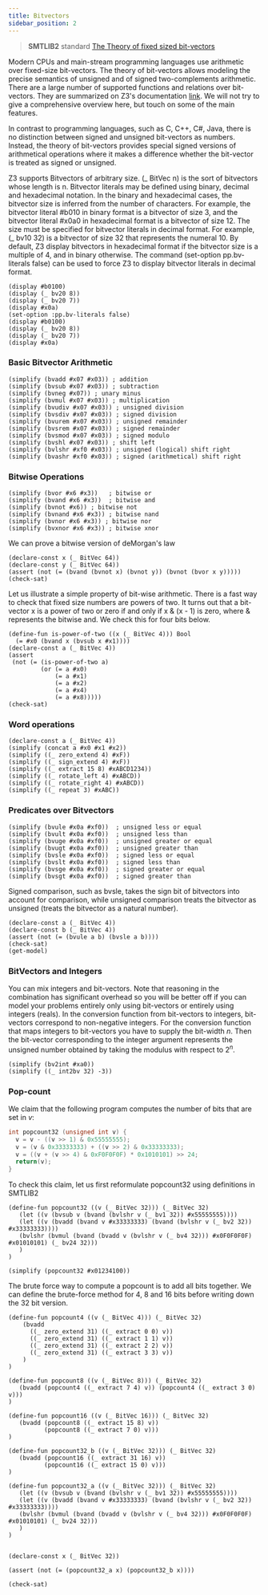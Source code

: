 ```yaml
--- 
title: Bitvectors 
sidebar_position: 2
---
```


>  **SMTLIB2** standard [The Theory of fixed sized bit-vectors](https://smt-lib.org/theories-FixedSizeBitVectors.shtml)

Modern CPUs and main-stream programming languages use arithmetic over fixed-size bit-vectors. The theory of bit-vectors allows modeling the precise semantics of unsigned and of signed two-complements arithmetic. There are a large number of supported functions and relations over bit-vectors. They are summarized on Z3's documentation [link](https://z3prover.github.io/api/html/z3__api_8h.html). We will not try to give a comprehensive overview here, but touch on some of the main features.

In contrast to programming languages, such as C, C++, C#, Java, there is no distinction between signed and unsigned bit-vectors as numbers. Instead, the theory of bit-vectors provides special signed versions of arithmetical operations where it makes a difference whether the bit-vector is treated as signed or unsigned.

Z3 supports Bitvectors of arbitrary size. (\_ BitVec n) is the sort of bitvectors whose length is n. Bitvector literals may be defined using binary, decimal and hexadecimal notation. In the binary and hexadecimal cases, the bitvector size is inferred from the number of characters. For example, the bitvector literal #b010 in binary format is a bitvector of size 3, and the bitvector literal #x0a0 in hexadecimal format is a bitvector of size 12. The size must be specified for bitvector literals in decimal format. For example, (\_ bv10 32) is a bitvector of size 32 that represents the numeral 10. By default, Z3 display bitvectors in hexadecimal format if the bitvector size is a multiple of 4, and in binary otherwise. The command (set-option pp.bv-literals false) can be used to force Z3 to display bitvector literals in decimal format.

```z3
(display #b0100)
(display (_ bv20 8))
(display (_ bv20 7))
(display #x0a) 
(set-option :pp.bv-literals false)
(display #b0100)
(display (_ bv20 8))
(display (_ bv20 7))
(display #x0a) 
```

### Basic Bitvector Arithmetic
```z3
(simplify (bvadd #x07 #x03)) ; addition
(simplify (bvsub #x07 #x03)) ; subtraction
(simplify (bvneg #x07)) ; unary minus
(simplify (bvmul #x07 #x03)) ; multiplication
(simplify (bvudiv #x07 #x03)) ; unsigned division
(simplify (bvsdiv #x07 #x03)) ; signed division
(simplify (bvurem #x07 #x03)) ; unsigned remainder
(simplify (bvsrem #x07 #x03)) ; signed remainder
(simplify (bvsmod #x07 #x03)) ; signed modulo
(simplify (bvshl #x07 #x03)) ; shift left
(simplify (bvlshr #xf0 #x03)) ; unsigned (logical) shift right
(simplify (bvashr #xf0 #x03)) ; signed (arithmetical) shift right
```
### Bitwise Operations

 ```z3
(simplify (bvor #x6 #x3))   ; bitwise or
(simplify (bvand #x6 #x3))  ; bitwise and
(simplify (bvnot #x6)) ; bitwise not
(simplify (bvnand #x6 #x3)) ; bitwise nand
(simplify (bvnor #x6 #x3)) ; bitwise nor
(simplify (bvxnor #x6 #x3)) ; bitwise xnor
```
We can prove a bitwise version of deMorgan's law
```z3
(declare-const x (_ BitVec 64))
(declare-const y (_ BitVec 64))
(assert (not (= (bvand (bvnot x) (bvnot y)) (bvnot (bvor x y)))))
(check-sat)
```

Let us illustrate a simple property of bit-wise arithmetic. There is a fast way to check that fixed size numbers are powers of two. It turns out that a bit-vector x is a power of two or zero if and only if x & (x - 1) is zero, where & represents the bitwise and. We check this for four bits below.

```z3
(define-fun is-power-of-two ((x (_ BitVec 4))) Bool 
  (= #x0 (bvand x (bvsub x #x1))))
(declare-const a (_ BitVec 4))
(assert 
 (not (= (is-power-of-two a) 
         (or (= a #x0) 
             (= a #x1) 
             (= a #x2) 
             (= a #x4) 
             (= a #x8)))))
(check-sat)
```


### Word operations

```z3
(declare-const a (_ BitVec 4))
(simplify (concat a #x0 #x1 #x2))
(simplify ((_ zero_extend 4) #xF))
(simplify ((_ sign_extend 4) #xF))
(simplify ((_ extract 15 8) #xABCD1234))
(simplify ((_ rotate_left 4) #xABCD))
(simplify ((_ rotate_right 4) #xABCD))
(simplify ((_ repeat 3) #xABC))
```

### Predicates over Bitvectors

```z3
(simplify (bvule #x0a #xf0))  ; unsigned less or equal
(simplify (bvult #x0a #xf0))  ; unsigned less than
(simplify (bvuge #x0a #xf0))  ; unsigned greater or equal
(simplify (bvugt #x0a #xf0))  ; unsigned greater than
(simplify (bvsle #x0a #xf0))  ; signed less or equal
(simplify (bvslt #x0a #xf0))  ; signed less than
(simplify (bvsge #x0a #xf0))  ; signed greater or equal
(simplify (bvsgt #x0a #xf0))  ; signed greater than
```

Signed comparison, such as bvsle, takes the sign bit of bitvectors into account for comparison, while unsigned comparison treats the bitvector as unsigned (treats the bitvector as a natural number).

```z3
(declare-const a (_ BitVec 4))
(declare-const b (_ BitVec 4))
(assert (not (= (bvule a b) (bvsle a b))))
(check-sat)
(get-model)
```


### BitVectors and Integers

You can mix integers and bit-vectors.
Note that reasoning in the combination has significant overhead so you 
will be better off if you can model your problems entirely only using bit-vectors
or entirely using integers (reals).
In the conversion function from bit-vectors to integers, bit-vectors correspond to non-negative integers.
For the conversion function that maps integers to bit-vectors you have to supply the bit-width $n$. Then the
bit-vector corresponding to the integer argument represents the unsigned number obtained by taking the modulus
with respect to $2^n$.


```z3
(simplify (bv2int #xa0))
(simplify ((_ int2bv 32) -3))
```

### Pop-count

We claim that the following program computes the number of bits that are set in $v$:

```C
int popcount32 (unsigned int v) { 
  v = v - ((v >> 1) & 0x55555555); 
  v = (v & 0x33333333) + ((v >> 2) & 0x33333333); 
  v = ((v + (v >> 4) & 0xF0F0F0F) * 0x1010101) >> 24; 
  return(v); 
} 
```

To check this claim, let us first reformulate popcount32 using definitions in SMTLIB2

```z3
(define-fun popcount32 ((v (_ BitVec 32))) (_ BitVec 32)
   (let ((v (bvsub v (bvand (bvlshr v (_ bv1 32)) #x55555555))))
   (let ((v (bvadd (bvand v #x33333333) (bvand (bvlshr v (_ bv2 32)) #x33333333))))
   (bvlshr (bvmul (bvand (bvadd v (bvlshr v (_ bv4 32))) #x0F0F0F0F) #x01010101) (_ bv24 32)))
   )
)

(simplify (popcount32 #x01234100))
```

The brute force way to compute a popcount is to add all bits together.
We can define the brute-force method for 4, 8 and 16 bits before writing down the 32 bit version.

```z3
(define-fun popcount4 ((v (_ BitVec 4))) (_ BitVec 32)
    (bvadd
      ((_ zero_extend 31) ((_ extract 0 0) v))
      ((_ zero_extend 31) ((_ extract 1 1) v))
      ((_ zero_extend 31) ((_ extract 2 2) v))
      ((_ zero_extend 31) ((_ extract 3 3) v))
    )
)

(define-fun popcount8 ((v (_ BitVec 8))) (_ BitVec 32)
   (bvadd (popcount4 ((_ extract 7 4) v)) (popcount4 ((_ extract 3 0) v)))
)

(define-fun popcount16 ((v (_ BitVec 16))) (_ BitVec 32)
   (bvadd (popcount8 ((_ extract 15 8) v)) 
          (popcount8 ((_ extract 7 0) v)))
)

(define-fun popcount32_b ((v (_ BitVec 32))) (_ BitVec 32)
   (bvadd (popcount16 ((_ extract 31 16) v))
          (popcount16 ((_ extract 15 0) v)))
)

(define-fun popcount32_a ((v (_ BitVec 32))) (_ BitVec 32)
   (let ((v (bvsub v (bvand (bvlshr v (_ bv1 32)) #x55555555))))
   (let ((v (bvadd (bvand v #x33333333) (bvand (bvlshr v (_ bv2 32)) #x33333333))))
   (bvlshr (bvmul (bvand (bvadd v (bvlshr v (_ bv4 32))) #x0F0F0F0F) #x01010101) (_ bv24 32)))
   )
)


(declare-const x (_ BitVec 32))

(assert (not (= (popcount32_a x) (popcount32_b x))))

(check-sat)

```
